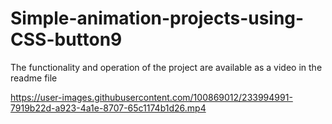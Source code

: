 # Simple-animation-projects-using-CSS-button9
The functionality and operation of the project are available as a video in the readme file


https://user-images.githubusercontent.com/100869012/233994991-7919b22d-a923-4a1e-8707-65c1174b1d26.mp4


